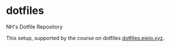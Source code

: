 # dotfiles
NH's Dotfile Repository

This setup, supported by the course on dotfiles [dotfiles.eieio.xyz](http://dotfiles.eieio.xyz). 
